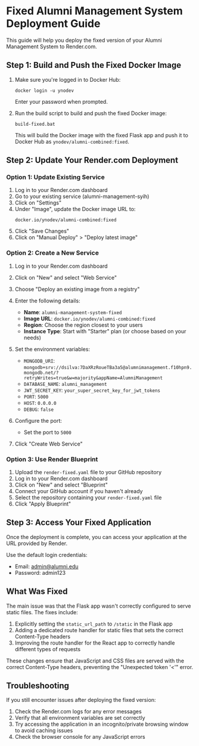 # Fixed Alumni Management System Deployment Guide

This guide will help you deploy the fixed version of your Alumni Management System to Render.com.

## Step 1: Build and Push the Fixed Docker Image

1. Make sure you're logged in to Docker Hub:
   ```
   docker login -u ynodev
   ```
   Enter your password when prompted.

2. Run the build script to build and push the fixed Docker image:
   ```
   build-fixed.bat
   ```
   This will build the Docker image with the fixed Flask app and push it to Docker Hub as `ynodev/alumni-combined:fixed`.

## Step 2: Update Your Render.com Deployment

### Option 1: Update Existing Service

1. Log in to your Render.com dashboard
2. Go to your existing service (alumni-management-syih)
3. Click on "Settings"
4. Under "Image", update the Docker image URL to:
   ```
   docker.io/ynodev/alumni-combined:fixed
   ```
5. Click "Save Changes"
6. Click on "Manual Deploy" > "Deploy latest image"

### Option 2: Create a New Service

1. Log in to your Render.com dashboard
2. Click on "New" and select "Web Service"
3. Choose "Deploy an existing image from a registry"
4. Enter the following details:
   - **Name**: `alumni-management-system-fixed`
   - **Image URL**: `docker.io/ynodev/alumni-combined:fixed`
   - **Region**: Choose the region closest to your users
   - **Instance Type**: Start with "Starter" plan (or choose based on your needs)
   
5. Set the environment variables:
   - `MONGODB_URI`: `mongodb+srv://dsilva:7DaXRzRoueTBa3a5@alumnimanagement.f10hpn9.mongodb.net/?retryWrites=true&w=majority&appName=AlumniManagement`
   - `DATABASE_NAME`: `alumni_management`
   - `JWT_SECRET_KEY`: `your_super_secret_key_for_jwt_tokens`
   - `PORT`: `5000`
   - `HOST`: `0.0.0.0`
   - `DEBUG`: `false`

6. Configure the port:
   - Set the port to `5000`

7. Click "Create Web Service"

### Option 3: Use Render Blueprint

1. Upload the `render-fixed.yaml` file to your GitHub repository
2. Log in to your Render.com dashboard
3. Click on "New" and select "Blueprint"
4. Connect your GitHub account if you haven't already
5. Select the repository containing your `render-fixed.yaml` file
6. Click "Apply Blueprint"

## Step 3: Access Your Fixed Application

Once the deployment is complete, you can access your application at the URL provided by Render.

Use the default login credentials:
- Email: admin@alumni.edu
- Password: admin123

## What Was Fixed

The main issue was that the Flask app wasn't correctly configured to serve static files. The fixes include:

1. Explicitly setting the `static_url_path` to `/static` in the Flask app
2. Adding a dedicated route handler for static files that sets the correct Content-Type headers
3. Improving the route handler for the React app to correctly handle different types of requests

These changes ensure that JavaScript and CSS files are served with the correct Content-Type headers, preventing the "Unexpected token '<'" error.

## Troubleshooting

If you still encounter issues after deploying the fixed version:

1. Check the Render.com logs for any error messages
2. Verify that all environment variables are set correctly
3. Try accessing the application in an incognito/private browsing window to avoid caching issues
4. Check the browser console for any JavaScript errors
